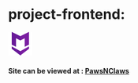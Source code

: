 # project-frontend: 
![alt text](https://github.com/adam-p/markdown-here/raw/master/src/common/images/icon48.png "Logo Title Text 1")

#### Site can be viewed at : [PawsNClaws](https://pawsnclaws.netlify.app/) 
